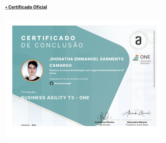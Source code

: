 #### <a href="https://cursos.alura.com.br/user/jhonncamarg0/degree-business-agility-turma3-one-407797/certificate" target="_blank"> • Certificado Oficial
</a>

##

![NPM](https://github.com/jhonncamarg0/oracle-next-education/blob/main/certificados/business-agility/business-agility.jpg)
